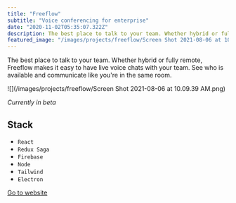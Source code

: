 ```yaml
---
title: "Freeflow"
subtitle: "Voice conferencing for enterprise"
date: "2020-11-02T05:35:07.322Z"
description: The best place to talk to your team. Whether hybrid or fully remote, Freeflow makes it easy to have live voice chats with your team. Made with React, Electron, and Firebase.
featured_image: "/images/projects/freeflow/Screen Shot 2021-08-06 at 10.09.39 AM.png"
---
```


The best place to talk to your team. Whether hybrid or fully remote, Freeflow makes it easy to have live voice chats with your team. See who is available and communicate like you're in the same room.

![](/images/projects/freeflow/Screen Shot 2021-08-06 at 10.09.39 AM.png)

_Currently in beta_

## Stack

- `React`
- `Redux Saga`
- `Firebase`
- `Node`
- `Tailwind`
- `Electron`

<a href="https://www.freeflow.chat/" class="button button--large">Go to website</a>
